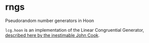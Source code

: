 # rngs
Pseudorandom number generators in Hoon

`lcg.hoon` is an implementation of the Linear Congruential Generator, [described here by the inestimable John Cook](https://www.johndcook.com/blog/2017/07/05/simple-random-number-generator/).
